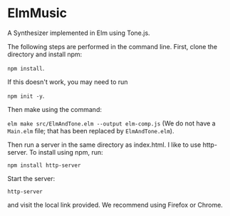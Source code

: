 # ElmMusic
A Synthesizer implemented in Elm using Tone.js.

The following steps are performed in the command line.
First, clone the directory and install npm:

`npm install`.

If this doesn't work, you may need to run

`npm init -y`.

Then make using the command:

`elm make src/ElmAndTone.elm --output elm-comp.js` (We do not have a `Main.elm` file; that has been replaced by `ElmAndTone.elm`).

Then run a server in the same directory as index.html. I like to use http-server. To install using npm, run:

`npm install http-server`

Start the server: 

`http-server` 

and visit the local link provided. We recommend using Firefox or Chrome.
